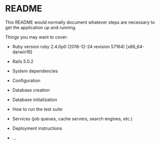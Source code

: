 # README

This README would normally document whatever steps are necessary to get the
application up and running.

Things you may want to cover:

* Ruby version ruby 2.4.0p0 (2016-12-24 revision 57164) [x86_64-darwin16]
* Rails 5.0.2


* System dependencies

* Configuration

* Database creation

* Database initialization

* How to run the test suite

* Services (job queues, cache servers, search engines, etc.)

* Deployment instructions

* ...
